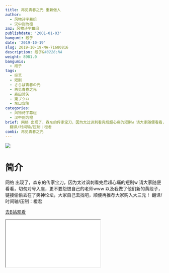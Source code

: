 ```yaml
---
title: 再见青春之光 重新做人
author:
  - 风物诗字幕组
  - 汉中则为橙
zmz: 风物诗字幕组
publishdate: '2001-01-03'
bangumi: 段子
date: '2019-10-19'
slug: 2019-10-19-NA-71680816
description: 段子&#8226;NA
weight: 8981.0
bangumis:
  - 段子
tags:
  - 综艺
  - 短剧
  - さらば青春の光
  - 再见青春之光
  - 森田哲矢
  - 東ブクロ
  - 东口宜隆
categories:
  - 风物诗字幕组
  - 汉中则为橙
brief: 网络 出现了，森东的传家宝刀，因为太过讽刺看完后超心痛的短剧w 请大家随便看看，切勿对号入座，更不要怨恨自己的老师www 以及我做了他们新的黄段子，链接偷偷丢在了笑神论坛，大家自己去找吧，顺便再推荐大家购入大三元！
  翻译/时间轴/压制：橙君
combi: 再见青春之光
---
```

![](https://raw.githubusercontent.com/tcgriffith/owaraisite/master/static/tmpimg/2ba969c0d8d33ae3fa33520d5567fe6f4c511c29.jpg.480.jpg)
# 简介  
网络
出现了，森东的传家宝刀，因为太过讽刺看完后超心痛的短剧w
请大家随便看看，切勿对号入座，更不要怨恨自己的老师www
以及我做了他们新的黄段子，链接偷偷丢在了笑神论坛，大家自己去找吧，顺便再推荐大家购入大三元！
翻译/时间轴/压制：橙君  

[去B站观看](https://www.bilibili.com/video/av71680816/)
<div class ="resp-container"><iframe class="testiframe" src="//player.bilibili.com/player.html?aid=71680816"", scrolling="no", allowfullscreen="true" > </iframe></div> 
